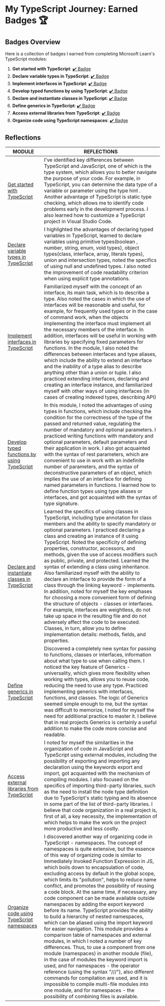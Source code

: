 # My TypeScript Journey: Earned Badges 🏆

## Badges Overview

Here is a collection of badges I earned from completing Microsoft Learn's TypeScript modules:

1. **Get started with TypeScript**: [✔️ Badge](https://learn.microsoft.com/en-us/users/ranika23-7739/achievements/vkyw5zwm)
2. **Declare variable types in TypeScript**: [✔️ Badge](https://learn.microsoft.com/en-us/users/ranika23-7739/achievements/k5vakedb)
3. **Implement interfaces in TypeScript**: [✔️ Badge](https://learn.microsoft.com/en-us/users/ranika23-7739/achievements/x23hc7wy)
4. **Develop typed functions by using TypeScript**: [✔️ Badge](https://learn.microsoft.com/en-us/users/ranika23-7739/achievements/yvhwpv4r)
5. **Declare and instantiate classes in TypeScript**: [✔️ Badge](https://learn.microsoft.com/en-us/users/ranika23-7739/achievements/j6e4k5kt)
6. **Define generics in TypeScript**: [✔️ Badge](https://learn.microsoft.com/en-us/users/ranika23-7739/achievements/uf5unmy3)
7. **Access external libraries from TypeScript**: [✔️ Badge](https://learn.microsoft.com/en-us/users/ranika23-7739/achievements/hyghpf28)
8. **Organize code using TypeScript namespaces**: [✔️ Badge](https://learn.microsoft.com/en-us/users/ranika23-7739/achievements/j6ej7nzt)


## Reflections

| MODULE | REFLECTIONS |
| ------ | ------ |
| [Get started with TypeScript](https://learn.microsoft.com/en-us/training/modules/typescript-get-started/) | I've identified key differences between TypeScript and JavaScript, one of which is the type system, which allows you to better navigate the purpose of your code. For example, in TypeScript, you can determine the data type of a variable or parameter using the type hint . Another advantage of TypeScript is static type checking, which allows me to identify code problems early in the development process. I also learned how to customize a TypeScript project in Visual Studio Code. |
| [Declare variable types in TypeScript](https://learn.microsoft.com/en-us/training/modules/typescript-declare-variable-types/) | I highlighted the advantages of declaring typed variables in TypeScript, learned to declare variables using primitive types(boolean , number, string, enum, void types), object types(class, interface, array, literals types), union and intersection types, noted the specifics of using null and undefined types. I also noted the improvement of code readability criterion when using explicit type annotations. |
| [Implement interfaces in TypeScript](https://learn.microsoft.com/en-us/training/modules/typescript-implement-interfaces/) | Familiarized myself with the concept of an interface, its main task, which is to describe a type. Also noted the cases in which the use of interfaces will be reasonable and useful, for example, for frequently used types or in the case of command work, when the objects implementing the interface must implement all the necessary members of the interface. In addition, interfaces will be useful in working with libraries by specifying fixed parameters for functions. In the module, I also noted the differences between interfaces and type aliases, which include the ability to extend an interface and the inability of a type alias to describe anything other than a union or tuple. I also practiced extending interfaces, declaring and creating an interface instance, and familiarized myself with other ways of using interfaces (in cases of creating indexed types, describing API) |
| [Develop typed functions by using TypeScript](https://learn.microsoft.com/en-us/training/modules/typescript-develop-typed-functions/) | In this module, I noted the advantages of using types in functions, which include checking the condition for the correctness of the type of the passed and returned value, regulating the number of mandatory and optional parameters. I practiced writing functions with mandatory and optional parameters, default parameters and their application in work. I also got acquainted with the syntax of rest parameters, which are convenient to use in work with an indefinite number of parameters, and the syntax of deconstructive parameters of an object, which implies the use of an interface for defining named parameters in functions. I learned how to define function types using type aliases or interfaces, and got acquainted with the syntax of type signature. |
| [Declare and instantiate classes in TypeScript](https://learn.microsoft.com/en-us/training/modules/typescript-declare-instantiate-classes/) | Learned the specifics of using classes in TypeScript, including type annotation for class members and the ability to specify mandatory or optional parameters. I practiced declaring a class and creating an instance of it using TypeScript. Noted the specificity of defining properties, constructor, accessors, and methods, given the use of access modifiers such as public, private, and protected. Learned the syntax of extending a class using inheritance. Also familiarized myself with the ability to declare an interface to provide the form of a class through the linking keyword - implements. In addition, noted for myself the key emphases for choosing a more convenient form of defining the structure of objects - classes or interfaces. For example, interfaces are weightless, do not take up space in the resulting file and do not adversely affect the code to be executed. Classes, in turn, allow you to define implementation details: methods, fields, and properties. |
| [Define generics in TypeScript](https://learn.microsoft.com/en-us/training/modules/typescript-generics/) | Discovered a completely new syntax for passing to functions, classes or interfaces, information about what type to use when calling them. I noticed the key feature of Generics - universality, which gives more flexibility when working with types, allows you to reuse code, reducing the need to use any type. Practiced implementing generics with interfaces, functions, and classes. The logic of Generics seemed simple enough to me, but the syntax was difficult to memorize, I noted for myself the need for additional practice to master it. I believe that in real projects Generics is certainly a useful addition to make the code more concise and readable. |
| [Access external libraries from TypeScript](https://learn.microsoft.com/en-us/training/modules/typescript-work-external-libraries/) | I noted for myself the similarities in the organization of code in JavaScript and TypeScript using external modules, including the possibility of exporting and importing any declaration using the keywords export and import, got acquainted with the mechanism of compiling modules. I also focused on the specifics of importing third-party libraries, such as the need to install the node type definition due to TypeScript's static typing and its absence in some part of the list of third-party libraries. I believe that code organization in a real project is, first of all, a key necessity, the implementation of which helps to make the work on the project more productive and less costly. |
| [Organize code using TypeScript namespaces](https://learn.microsoft.com/en-us/training/modules/typescript-namespaces-organize-code/) | I discovered another way of organizing code in TypeScript - namespaces. The concept of namespaces is quite extensive, but the essence of this way of organizing code is similar to Immediately Invoked Function Expression in JS, which boils down to encapsulation of code, excluding access by default in the global scope, which limits its "pollution", helps to reduce name conflict, and promotes the possibility of reusing a code block. At the same time, if necessary, any code component can be made available outside namespaces by adding the export keyword before its name. TypeScript provides the ability to build a hierarchy of nested namespaces, which can be aliased using the import keyword for easier navigation. This module provides a comparison table of namespaces and external modules, in which I noted a number of key differences. Thus, to use a component from one module (namespaces) in another module (file), in the case of modules the keyword import is used, and for namespaces - the operator reference (using the syntax "///"), also different commands for compilation are used, and it is impossible to compile multi-file modules into one module, and for namespaces - the possibility of combining files is available.  |
